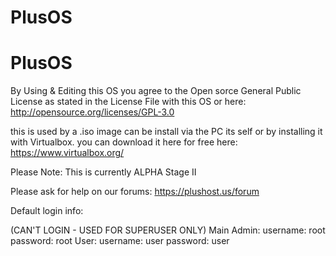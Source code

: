 # PlusOS

# PlusOS

By Using & Editing this OS you agree to the Open sorce General Public License as stated in the License File with this OS or here: http://opensource.org/licenses/GPL-3.0

this is used by a .iso image can be install via the PC its self or by installing it with Virtualbox. you can download it here for free here: https://www.virtualbox.org/

Please Note: This is currently ALPHA Stage II

Please ask for help on our forums: https://plushost.us/forum

Default login info:

(CAN'T LOGIN - USED FOR SUPERUSER ONLY) Main Admin: username: root password: root User: username: user password: user
